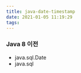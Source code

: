 ```yaml
---
title: java-date-timestamp
date: 2021-01-05 11:19:29
tags:
---
```

### Java 8 이전
- java.sql.Date
- java.sql 